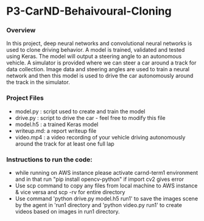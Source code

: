 # P3-CarND-Behaivoural-Cloning

### Overview

In this project, deep neural networks and convolutional neural networks is used to clone driving behavior. A model is trained, validated and tested using Keras. The model will output a steering angle to an autonomous vehicle. A simulator is provided where we can steer a car around a track for data collection. Image data and steering angles are used to train a neural network and then this model is used to drive the car autonomously around the track in the simulator.


### Project Files

- model.py  : script used to create and train the model
- drive.py  : script to drive the car - feel free to modify this file
- model.h5  : a trained Keras model
- writeup.md: a report writeup file
- video.mp4 : a video recording of your vehicle driving autonomously around the track for at least one full lap


### Instructions to run the code:

- while running on AWS instance please activate carnd-term1 environment and in that run "pip install opencv-python" if import cv2 gives error
- Use scp command to copy any files from local machine to AWS instance & vice versa and scp -rv for entire directory
- Use command 'python drive.py model.h5 run1' to save the images scene by the agent in 'run1 directory and 'python video.py run1' to create videos based on images in run1 directory.
